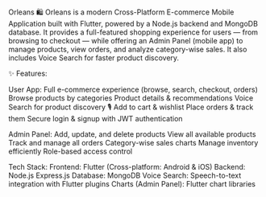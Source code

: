 Orleans 🛍️
Orleans is a modern Cross-Platform E-commerce Mobile Application built with Flutter, powered by a Node.js backend and MongoDB database.
It provides a full-featured shopping experience for users — from browsing to checkout — while offering an Admin Panel (mobile app) to manage products, view orders, and analyze category-wise sales.
It also includes Voice Search for faster product discovery.

✨ Features:

User App:
Full e-commerce experience (browse, search, checkout, orders)
Browse products by categories
Product details & recommendations
Voice Search for product discovery 🎙️
Add to cart & wishlist
Place orders & track them
Secure login & signup with JWT authentication

Admin Panel:
Add, update, and delete products
View all available products
Track and manage all orders
Category-wise sales charts
Manage inventory efficiently
Role-based access control

Tech Stack:
Frontend:
Flutter (Cross-platform: Android & iOS)
Backend:
Node.js
Express.js
Database:
MongoDB
Voice Search:
Speech-to-text integration with Flutter plugins
Charts (Admin Panel):
Flutter chart libraries
